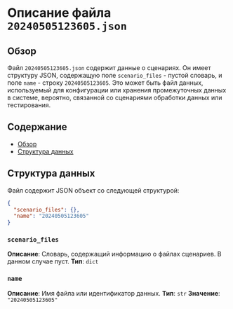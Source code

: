 # Описание файла `20240505123605.json`

## Обзор

Файл `20240505123605.json` содержит данные о сценариях. Он имеет структуру JSON, содержащую поле `scenario_files` - пустой словарь, и поле `name` - строку `20240505123605`.
Это может быть файл данных, используемый для конфигурации или хранения промежуточных данных в системе, вероятно, связанной со сценариями обработки данных или тестирования.

## Содержание

- [Обзор](#обзор)
- [Структура данных](#структура-данных)

## Структура данных

Файл содержит JSON объект со следующей структурой:

```json
{
  "scenario_files": {},
  "name": "20240505123605"
}
```

### `scenario_files`

**Описание**: Словарь, содержащий информацию о файлах сценариев. В данном случае пуст.
**Тип**: `dict`

### `name`

**Описание**: Имя файла или идентификатор данных.
**Тип**: `str`
**Значение**: `"20240505123605"`